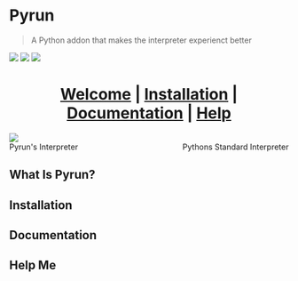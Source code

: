 # Pyrun
> A Python addon that makes the interpreter experienct better

<img src="https://img.shields.io/badge/Active_Development-green">
<img src="https://img.shields.io/badge/python3-yellow">
<img src="https://img.shields.io/badge/Version-0.1 BETA-red">


# <center> [Welcome](#what-is-pyrun) | [Installation](#installation) |  [Documentation](#documentation) | [Help](#help-me)

<img src="https://github.com/user-attachments/assets/dbcf13f1-66a8-4d3c-b55f-fe48f96181d7">
<div style="display: flex; justify-content: space-between; width: 100%;">
    <p style="margin: 0;">Pyrun's Interpreter</p>
    <p style="margin: 0;">Pythons Standard Interpreter</p>
</div>

## What Is Pyrun?

## Installation

## Documentation

## Help Me